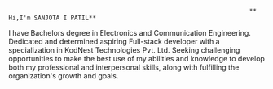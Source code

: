                                                                       ** Hi,I'm SANJOTA I PATIL**

I have Bachelors degree in Electronics and Communication Engineering. Dedicated and determined aspiring Full-stack developer with a specialization in KodNest Technologies Pvt. Ltd. Seeking challenging opportunities to make the best use of my abilities and knowledge to develop both my professional and interpersonal skills, along with fulfilling the organization's growth and goals.



<!--
**sanjotapatil/sanjotapatil** is a ✨ _special_ ✨ repository because its `README.md` (this file) appears on your GitHub profile.

Here are some ideas to get you started:

- 🔭 I’m currently working on ...
- 🌱 I’m currently learning ...
- 👯 I’m looking to collaborate on ...
- 🤔 I’m looking for help with ...
- 💬 Ask me about ...
- 📫 How to reach me: ...
- 😄 Pronouns: ...
- ⚡ Fun fact: ...
-->
